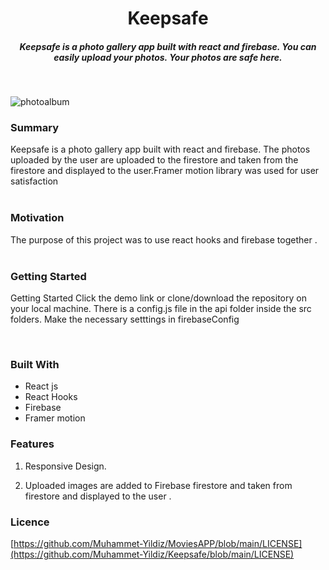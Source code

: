 
  <h1 align ="center">Keepsafe</h1>
 
 <h5 align ="center">
 Keepsafe is a photo gallery app built with react and firebase. You can easily upload your photos. Your photos are safe here.
 </h5>
 </br>
 
 
 ![photoalbum](https://user-images.githubusercontent.com/72153125/132002203-f1246f84-a886-4128-9160-a0b922138c17.png)

 
 
 ### Summary
 
Keepsafe is a photo gallery app built with react and firebase. The photos uploaded by the user are uploaded to the firestore and taken from the firestore and displayed to the user.Framer motion library was used for user satisfaction
 <br> 
<br> 
 ### Motivation
The purpose of this project was to use react hooks and firebase together . 
<br> 
<br> 
 
 ###  Getting Started

Getting Started
Click the demo link or clone/download the repository on your local machine. There is a config.js file in the api folder inside the src folders. Make the necessary setttings in firebaseConfig
 
<br> 
 
 
### Built With

- React js
- React Hooks
- Firebase
- Framer motion


### Features
1. Responsive Design.

2. Uploaded images are added to Firebase firestore and taken from firestore and displayed to the user . 



### Licence

[https://github.com/Muhammet-Yildiz/MoviesAPP/blob/main/LICENSE](https://github.com/Muhammet-Yildiz/Keepsafe/blob/main/LICENSE)



